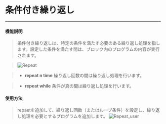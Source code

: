 # 条件付き繰り返し
__________________________

#### 機能説明

>条件付き繰り返しは、特定の条件を満たす必要のある繰り返し処理を指します。設定した条件を満たす間は、ブロック内のプログラムの内容が実行されます。

>![Repeat](/image/Loops/Repeat.jpg)

>* __repeat n time__
繰り返し回数の間は繰り返し処理を行います。

>* __repeat while__
条件が真の間は繰り返し処理を行います。

#### 使用方法

>repaetを追加して、繰り返し回数（またはループ条件）を設定し、繰り返し処理を必要とするプログラムを追加します。
>![Repeat_user](/image/Loops/Repeat_user.gif)

